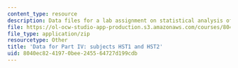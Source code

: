 ```yaml
---
content_type: resource
description: Data files for a lab assignment on statistical analysis of fMRI data.
file: https://ol-ocw-studio-app-production.s3.amazonaws.com/courses/8040ec8241970bee245564727d199cdb_Lab1_fMRIAcquisition.zip
file_type: application/zip
resourcetype: Other
title: 'Data for Part IV: subjects HST1 and HST2'
uid: 8040ec82-4197-0bee-2455-64727d199cdb
---
```

